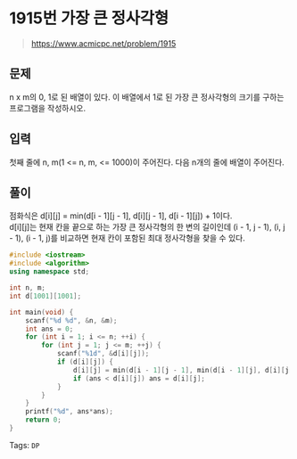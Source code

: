 # 1915번 가장 큰 정사각형
>https://www.acmicpc.net/problem/1915

## 문제
n x m의 0, 1로 된 배열이 있다. 이 배열에서 1로 된 가장 큰 정사각형의 크기를 구하는 프로그램을 작성하시오.

## 입력
첫째 줄에 n, m(1 <= n, m, <= 1000)이 주어진다. 다음 n개의 줄에 배열이 주어진다.

## 풀이
점화식은 d[i][j] = min(d[i - 1][j - 1], d[i][j - 1], d[i - 1][j]) + 1이다.  
d[i][j]는 현재 칸을 끝으로 하는 가장 큰 정사각형의 한 변의 길이인데 (i - 1, j - 1), (i, j - 1), (i - 1, j)를 비교하면 현재 칸이 포함된 최대 정사각형을 찾을 수 있다.  

```cpp
#include <iostream>
#include <algorithm>
using namespace std;

int n, m;
int d[1001][1001];

int main(void) {
    scanf("%d %d", &n, &m);
    int ans = 0;
    for (int i = 1; i <= n; ++i) {
        for (int j = 1; j <= m; ++j) {
            scanf("%1d", &d[i][j]);
            if (d[i][j]) {
                d[i][j] = min(d[i - 1][j - 1], min(d[i - 1][j], d[i][j - 1])) + 1;
                if (ans < d[i][j]) ans = d[i][j];
            }
        }
    }
    printf("%d", ans*ans);
    return 0;
}
```

Tags: `DP`